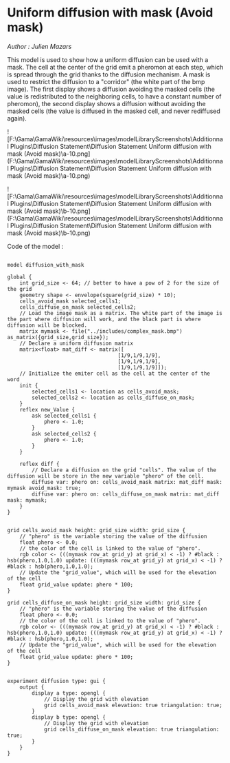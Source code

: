 [//]: # (keyword|operator_as_matrix)
[//]: # (keyword|operator_row_at)
[//]: # (keyword|operator_hsb)
[//]: # (keyword|statement_diffuse)
[//]: # (keyword|type_matrix)
[//]: # (keyword|concept_diffusion)
[//]: # (keyword|concept_matrix)
[//]: # (keyword|concept_math)
[//]: # (keyword|concept_obstacle)
[//]: # (keyword|concept_elevation)
# Uniform diffusion with mask (Avoid mask)


_Author : Julien Mazars_

This model is used to show how a uniform diffusion can be used with a mask. The cell at the center of the grid emit a pheromon at each step, which is spread through the grid thanks to the diffusion mechanism. A mask is used to restrict the diffusion to a "corridor" (the white part of the bmp image). The first display shows a diffusion avoiding the masked cells (the value is redistributed to the neighboring cells, to have a constant number of pheromon), the second display shows a diffusion without avoiding the masked cells (the value is diffused in the masked cell, and never rediffused again).


![F:\Gama\GamaWiki\resources\images\modelLibraryScreenshots\Additionnal Plugins\Diffusion Statement\Diffusion Statement Uniform diffusion with mask (Avoid mask)\a-10.png](F:\Gama\GamaWiki\resources\images\modelLibraryScreenshots\Additionnal Plugins\Diffusion Statement\Diffusion Statement Uniform diffusion with mask (Avoid mask)\a-10.png)

![F:\Gama\GamaWiki\resources\images\modelLibraryScreenshots\Additionnal Plugins\Diffusion Statement\Diffusion Statement Uniform diffusion with mask (Avoid mask)\b-10.png](F:\Gama\GamaWiki\resources\images\modelLibraryScreenshots\Additionnal Plugins\Diffusion Statement\Diffusion Statement Uniform diffusion with mask (Avoid mask)\b-10.png)

Code of the model : 

```

model diffusion_with_mask

global {
	int grid_size <- 64; // better to have a pow of 2 for the size of the grid
  	geometry shape <- envelope(square(grid_size) * 10);
  	cells_avoid_mask selected_cells1;
  	cells_diffuse_on_mask selected_cells2;
  	// Load the image mask as a matrix. The white part of the image is the part where diffusion will work, and the black part is where diffusion will be blocked.
  	matrix mymask <- file("../includes/complex_mask.bmp") as_matrix({grid_size,grid_size});
  	// Declare a uniform diffusion matrix
  	matrix<float> mat_diff <- matrix([
									[1/9,1/9,1/9],
									[1/9,1/9,1/9],
									[1/9,1/9,1/9]]);
	// Initialize the emiter cell as the cell at the center of the word
	init {
		selected_cells1 <- location as cells_avoid_mask;
		selected_cells2 <- location as cells_diffuse_on_mask;
	}
	reflex new_Value {
		ask selected_cells1 {
			phero <- 1.0;
		}
		ask selected_cells2 {
			phero <- 1.0;
		}
	}

	reflex diff {
		// Declare a diffusion on the grid "cells". The value of the diffusion will be store in the new variable "phero" of the cell.
		diffuse var: phero on: cells_avoid_mask matrix: mat_diff mask: mymask avoid_mask: true;
		diffuse var: phero on: cells_diffuse_on_mask matrix: mat_diff mask: mymask;	
	}
}


grid cells_avoid_mask height: grid_size width: grid_size {
	// "phero" is the variable storing the value of the diffusion
	float phero <- 0.0;
	// the color of the cell is linked to the value of "phero".
	rgb color <- (((mymask row_at grid_y) at grid_x) < -1) ? #black : hsb(phero,1.0,1.0) update: (((mymask row_at grid_y) at grid_x) < -1) ? #black : hsb(phero,1.0,1.0);
	// Update the "grid_value", which will be used for the elevation of the cell
	float grid_value update: phero * 100;
} 

grid cells_diffuse_on_mask height: grid_size width: grid_size {
	// "phero" is the variable storing the value of the diffusion
	float phero <- 0.0;
	// the color of the cell is linked to the value of "phero".
	rgb color <- (((mymask row_at grid_y) at grid_x) < -1) ? #black : hsb(phero,1.0,1.0) update: (((mymask row_at grid_y) at grid_x) < -1) ? #black : hsb(phero,1.0,1.0);
	// Update the "grid_value", which will be used for the elevation of the cell
	float grid_value update: phero * 100;
} 


experiment diffusion type: gui {
	output {
		display a type: opengl {
			// Display the grid with elevation
			grid cells_avoid_mask elevation: true triangulation: true;
		}
		display b type: opengl {
			// Display the grid with elevation
			grid cells_diffuse_on_mask elevation: true triangulation: true;
		}
	}
}
```
